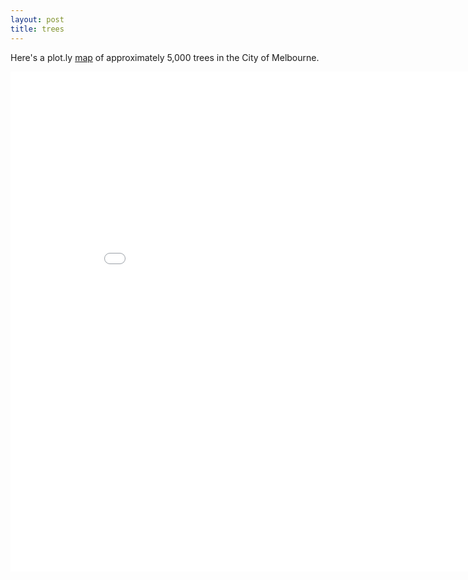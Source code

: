```yaml
---
layout: post
title: trees
---
```


Here's a plot.ly [map](https://ddhll.github.io/trees/) of approximately 5,000 trees in the City of Melbourne.

<iframe width="900" height="800" frameborder="0" scrolling="no" src="//plot.ly/~ddhll/6.embed"></iframe>


